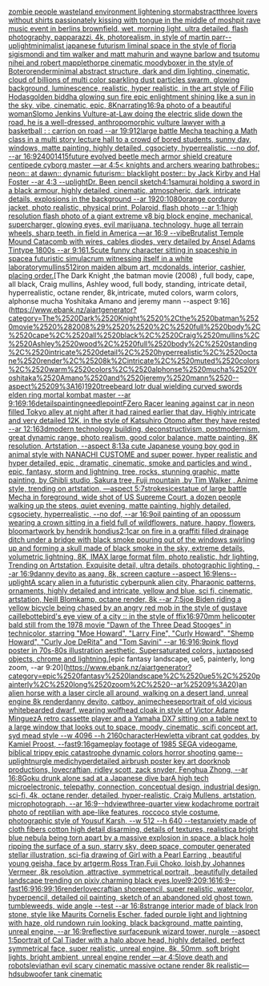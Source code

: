 [zombie people wasteland environment lightening storm](https://www.ebank.nz/aiartgenerator?category=zombie%2520people%2520wasteland%2520environment%2520lightening%2520storm)[abstract](https://www.ebank.nz/aiartgenerator?category=abstract)[three lovers without shirts passionately kissing with tongue in the middle of moshpit rave music event in berlins brownfield, wet, morning light, ultra detailed, flash photography, papparazzi, 4k, photorealism, in style of martin parr](https://www.ebank.nz/aiartgenerator?category=three%2520lovers%2520without%2520shirts%2520passionately%2520kissing%2520with%2520tongue%2520in%2520the%2520middle%2520of%2520moshpit%2520rave%2520music%2520event%2520in%2520berlins%2520brownfield%2C%2520wet%2C%2520morning%2520light%2C%2520ultra%2520detailed%2C%2520flash%2520photography%2C%2520papparazzi%2C%25204k%2C%2520photorealism%2C%2520in%2520style%2520of%2520martin%2520parr)[--uplight](https://www.ebank.nz/aiartgenerator?category=--uplight)[minimalist japanese futurism liminal space in the style of floria sigismondi and tim walker and matt mahurin and wayne barlow and tsutomu nihei and robert mapplethorpe cinematic moody](https://www.ebank.nz/aiartgenerator?category=minimalist%2520japanese%2520futurism%2520liminal%2520space%2520in%2520the%2520style%2520of%2520floria%2520sigismondi%2520and%2520tim%2520walker%2520and%2520matt%2520mahurin%2520and%2520wayne%2520barlow%2520and%2520tsutomu%2520nihei%2520and%2520robert%2520mapplethorpe%2520cinematic%2520moody)[boxer in the style of Botero](https://www.ebank.nz/aiartgenerator?category=boxer%2520in%2520the%2520style%2520of%2520Botero)[render](https://www.ebank.nz/aiartgenerator?category=render)[minimal abstract structure, dark and dim lighting, cinematic, cloud of billions of multi color sparkling dust particles swarm, glowing background, luminescence, realistic, hyper realistic, in the art style of Filip Hodas](https://www.ebank.nz/aiartgenerator?category=minimal%2520abstract%2520structure%2C%2520dark%2520and%2520dim%2520lighting%2C%2520cinematic%2C%2520cloud%2520of%2520billions%2520of%2520multi%2520color%2520sparkling%2520dust%2520particles%2520swarm%2C%2520glowing%2520background%2C%2520luminescence%2C%2520realistic%2C%2520hyper%2520realistic%2C%2520in%2520the%2520art%2520style%2520of%2520Filip%2520Hodas)[golden biddha glowing sun fire epic enlightment shining like a sun in the sky, vibe, cinematic, epic, 8K](https://www.ebank.nz/aiartgenerator?category=golden%2520biddha%2520glowing%2520sun%2520fire%2520epic%2520enlightment%2520shining%2520like%2520a%2520sun%2520in%2520the%2520sky%2C%2520vibe%2C%2520cinematic%2C%2520epic%2C%25208K)[narrating](https://www.ebank.nz/aiartgenerator?category=narrating)[16:9](https://www.ebank.nz/aiartgenerator?category=16%3A9)[a photo of a beautiful woman](https://www.ebank.nz/aiartgenerator?category=a%2520photo%2520of%2520a%2520beautiful%2520woman)[Slomo Jenkins Vulture-at-Law doing the electric slide down the road, he is a well-dressed, anthropomorphic vulture lawyer with a basketball : : carrion on road --ar 19:9](https://www.ebank.nz/aiartgenerator?category=Slomo%2520Jenkins%2520Vulture-at-Law%2520doing%2520the%2520electric%2520slide%2520down%2520the%2520road%2C%2520he%2520is%2520a%2520well-dressed%2C%2520anthropomorphic%2520vulture%2520lawyer%2520with%2520a%2520basketball%2520%3A%2520%3A%2520carrion%2520on%2520road%2520--ar%252019%3A9)[12](https://www.ebank.nz/aiartgenerator?category=12)[large battle Mecha teaching a Math class in a multi story lecture hall to a crowd of bored students, sunny day, windows, matte painting, highly detailed, cgsociety, hyperrealistic, --no dof, --ar 16:9](https://www.ebank.nz/aiartgenerator?category=large%2520battle%2520Mecha%2520teaching%2520a%2520Math%2520class%2520in%2520a%2520multi%2520story%2520lecture%2520hall%2520to%2520a%2520crowd%2520of%2520bored%2520students%2C%2520sunny%2520day%2C%2520windows%2C%2520matte%2520painting%2C%2520highly%2520detailed%2C%2520cgsociety%2C%2520hyperrealistic%2C%2520--no%2520dof%2C%2520--ar%252016%3A9)[2400](https://www.ebank.nz/aiartgenerator?category=2400)[1415](https://www.ebank.nz/aiartgenerator?category=1415)[future evolved beetle mech armor shield creature centipede cyborg master —ar 4:5](https://www.ebank.nz/aiartgenerator?category=future%2520evolved%2520beetle%2520mech%2520armor%2520shield%2520creature%2520centipede%2520cyborg%2520master%2520%E2%80%94ar%25204%3A5)[< knights and archers wearing bathrobes:: neon:: at dawn:: dynamic futurism:: blacklight poster:: by Jack Kirby and Hal Foster --ar 4:3 --uplight](https://www.ebank.nz/aiartgenerator?category=%3C%2520knights%2520and%2520archers%2520wearing%2520bathrobes%3A%3A%2520neon%3A%3A%2520at%2520dawn%3A%3A%2520dynamic%2520futurism%3A%3A%2520blacklight%2520poster%3A%3A%2520by%2520Jack%2520Kirby%2520and%2520Hal%2520Foster%2520--ar%25204%3A3%2520--uplight)[Dr. Been pencil sketch](https://www.ebank.nz/aiartgenerator?category=Dr.%2520Been%2520pencil%2520sketch)[4:1](https://www.ebank.nz/aiartgenerator?category=4%3A1)[samurai holding a sword in a black armour, highly detailed, cinematic, atmospheric, dark, intricate details, explosions in the background --ar 1920:1080](https://www.ebank.nz/aiartgenerator?category=samurai%2520holding%2520a%2520sword%2520in%2520a%2520black%2520armour%2C%2520highly%2520detailed%2C%2520cinematic%2C%2520atmospheric%2C%2520dark%2C%2520intricate%2520details%2C%2520explosions%2520in%2520the%2520background%2520--ar%25201920%3A1080)[orange corduroy jacket, photo realistic, physical print, Polaroid, flash photo --ar 1:1](https://www.ebank.nz/aiartgenerator?category=orange%2520corduroy%2520jacket%2C%2520photo%2520realistic%2C%2520physical%2520print%2C%2520Polaroid%2C%2520flash%2520photo%2520--ar%25201%3A1)[high resolution flash photo of a giant extreme v8 big block engine, mechanical, supercharger, glowing eyes, evil marijuana, technology, huge all terrain wheels, sharp teeth, in field in America —ar 16:9 --vibe](https://www.ebank.nz/aiartgenerator?category=high%2520resolution%2520flash%2520photo%2520of%2520a%2520giant%2520extreme%2520v8%2520big%2520block%2520engine%2C%2520mechanical%2C%2520supercharger%2C%2520glowing%2520eyes%2C%2520evil%2520marijuana%2C%2520technology%2C%2520huge%2520all%2520terrain%2520wheels%2C%2520sharp%2520teeth%2C%2520in%2520field%2520in%2520America%2520%E2%80%94ar%252016%3A9%2520--vibe)[Brutalist Temple Mound Catacomb with wires, cables diodes, very detailed by Ansel Adams Tintype 1800s --ar 9:16](https://www.ebank.nz/aiartgenerator?category=Brutalist%2520Temple%2520Mound%2520Catacomb%2520with%2520wires%2C%2520cables%2520diodes%2C%2520very%2520detailed%2520by%2520Ansel%2520Adams%2520Tintype%25201800s%2520--ar%25209%3A16)[1.5](https://www.ebank.nz/aiartgenerator?category=1.5)[cute funny character sitting in spaceship in space](https://www.ebank.nz/aiartgenerator?category=cute%2520funny%2520character%2520sitting%2520in%2520spaceship%2520in%2520space)[a futuristic simulacrum witnessing itself in a white laboratory](https://www.ebank.nz/aiartgenerator?category=a%2520futuristic%2520simulacrum%2520witnessing%2520itself%2520in%2520a%2520white%2520laboratory)[mullins](https://www.ebank.nz/aiartgenerator?category=mullins)[512](https://www.ebank.nz/aiartgenerator?category=512)[iron maiden album art, mcdonalds. interior, cashier, placing order.](https://www.ebank.nz/aiartgenerator?category=iron%2520maiden%2520album%2520art%2C%2520mcdonalds.%2520interior%2C%2520cashier%2C%2520placing%2520order.)[The Dark Knight ,the batman movie (2008)  , full body, cape, all black, Craig mullins, Ashley wood, full body, standing, intricate detail, hyperrealistic, octane render, 8k,intricate, muted colors, warm colors, alphonse mucha Yoshitaka Amano and jeremy mann --aspect 9:16](https://www.ebank.nz/aiartgenerator?category=The%2520Dark%2520Knight%2520%2Cthe%2520batman%2520movie%2520%282008%29%2520%2520%2C%2520full%2520body%2C%2520cape%2C%2520all%2520black%2C%2520Craig%2520mullins%2C%2520Ashley%2520wood%2C%2520full%2520body%2C%2520standing%2C%2520intricate%2520detail%2C%2520hyperrealistic%2C%2520octane%2520render%2C%25208k%2Cintricate%2C%2520muted%2520colors%2C%2520warm%2520colors%2C%2520alphonse%2520mucha%2520Yoshitaka%2520Amano%2520and%2520jeremy%2520mann%2520--aspect%25209%3A16)[1920](https://www.ebank.nz/aiartgenerator?category=1920)[treebeard lotr dual wielding curved swords elden ring mortal kombat master --ar 9:16](https://www.ebank.nz/aiartgenerator?category=treebeard%2520lotr%2520dual%2520wielding%2520curved%2520swords%2520elden%2520ring%2520mortal%2520kombat%2520master%2520--ar%25209%3A16)[9:16](https://www.ebank.nz/aiartgenerator?category=9%3A16)[details](https://www.ebank.nz/aiartgenerator?category=details)[painting](https://www.ebank.nz/aiartgenerator?category=painting)[needlepoint](https://www.ebank.nz/aiartgenerator?category=needlepoint)[FZero Racer leaning against car in neon filled Tokyo alley at night after it had rained earlier that day. Highly intricate and very detailed 12K, in the style of Katsuhiro Otomo after they have rested --ar 12:16](https://www.ebank.nz/aiartgenerator?category=FZero%2520Racer%2520leaning%2520against%2520car%2520in%2520neon%2520filled%2520Tokyo%2520alley%2520at%2520night%2520after%2520it%2520had%2520rained%2520earlier%2520that%2520day.%2520Highly%2520intricate%2520and%2520very%2520detailed%252012K%2C%2520in%2520the%2520style%2520of%2520Katsuhiro%2520Otomo%2520after%2520they%2520have%2520rested%2520--ar%252012%3A16)[3d](https://www.ebank.nz/aiartgenerator?category=3d)[modern technology building, deconstructivism, postmodernism, great dynamic range, photo realism, good color balance, matte painting, 8K resolution, Artstation, --aspect 8:13](https://www.ebank.nz/aiartgenerator?category=modern%2520technology%2520building%2C%2520deconstructivism%2C%2520postmodernism%2C%2520great%2520dynamic%2520range%2C%2520photo%2520realism%2C%2520good%2520color%2520balance%2C%2520matte%2520painting%2C%25208K%2520resolution%2C%2520Artstation%2C%2520--aspect%25208%3A13)[a cute Japanese young boy god in animal style with NANACHI CUSTOME and super power, hyper realistic and hyper detailed, epic , dramatic, cinematic, smoke and particles and wind , epic, fantasy, storm and lightning, tree, rocks, stunning graphic, matte painting, by Ghibli studio ,Sakura tree, Fuji mountain ,by Tim Walker , Anime style, trending on artstation, —aspect 5:7](https://www.ebank.nz/aiartgenerator?category=a%2520cute%2520Japanese%2520young%2520boy%2520god%2520in%2520animal%2520style%2520with%2520NANACHI%2520CUSTOME%2520and%2520super%2520power%2C%2520hyper%2520realistic%2520and%2520hyper%2520detailed%2C%2520epic%2520%2C%2520dramatic%2C%2520cinematic%2C%2520smoke%2520and%2520particles%2520and%2520wind%2520%2C%2520epic%2C%2520fantasy%2C%2520storm%2520and%2520lightning%2C%2520tree%2C%2520rocks%2C%2520stunning%2520graphic%2C%2520matte%2520painting%2C%2520by%2520Ghibli%2520studio%2520%2CSakura%2520tree%2C%2520Fuji%2520mountain%2520%2Cby%2520Tim%2520Walker%2520%2C%2520Anime%2520style%2C%2520trending%2520on%2520artstation%2C%2520%E2%80%94aspect%25205%3A7)[strokes](https://www.ebank.nz/aiartgenerator?category=strokes)[ice](https://www.ebank.nz/aiartgenerator?category=ice)[statue of large battle Mecha in foreground, wide shot of US Supreme Court, a dozen people walking up the steps, quiet evening, matte painting, highly detailed, cgsociety, hyperrealistic, --no dof, --ar 16:9](https://www.ebank.nz/aiartgenerator?category=statue%2520of%2520large%2520battle%2520Mecha%2520in%2520foreground%2C%2520wide%2520shot%2520of%2520US%2520Supreme%2520Court%2C%2520a%2520dozen%2520people%2520walking%2520up%2520the%2520steps%2C%2520quiet%2520evening%2C%2520matte%2520painting%2C%2520highly%2520detailed%2C%2520cgsociety%2C%2520hyperrealistic%2C%2520--no%2520dof%2C%2520--ar%252016%3A9)[oil painting of an opossum wearing a crown sitting in a field full of wildflowers, nature, happy, flowers, bloom](https://www.ebank.nz/aiartgenerator?category=oil%2520painting%2520of%2520an%2520opossum%2520wearing%2520a%2520crown%2520sitting%2520in%2520a%2520field%2520full%2520of%2520wildflowers%2C%2520nature%2C%2520happy%2C%2520flowers%2C%2520bloom)[artwork by hendrik hondius](https://www.ebank.nz/aiartgenerator?category=artwork%2520by%2520hendrik%2520hondius)[2:1](https://www.ebank.nz/aiartgenerator?category=2%3A1)[car on fire in a graffiti filled drainage ditch under a bridge with black smoke pouring out of the windows swirling up and forming a skull made of black smoke in the sky, extreme details, volumetric lightning, 8K, IMAX large format film, photo realistic, hdr lighting, Trending on Artstation, Exquisite detail, ultra details, photographic lighting, --ar 16:9](https://www.ebank.nz/aiartgenerator?category=car%2520on%2520fire%2520in%2520a%2520graffiti%2520filled%2520drainage%2520ditch%2520under%2520a%2520bridge%2520with%2520black%2520smoke%2520pouring%2520out%2520of%2520the%2520windows%2520swirling%2520up%2520and%2520forming%2520a%2520skull%2520made%2520of%2520black%2520smoke%2520in%2520the%2520sky%2C%2520extreme%2520details%2C%2520volumetric%2520lightning%2C%25208K%2C%2520IMAX%2520large%2520format%2520film%2C%2520photo%2520realistic%2C%2520hdr%2520lighting%2C%2520Trending%2520on%2520Artstation%2C%2520Exquisite%2520detail%2C%2520ultra%2520details%2C%2520photographic%2520lighting%2C%2520--ar%252016%3A9)[danny devito as aang, 8k, screen capture --aspect 16:9](https://www.ebank.nz/aiartgenerator?category=danny%2520devito%2520as%2520aang%2C%25208k%2C%2520screen%2520capture%2520--aspect%252016%3A9)[lens](https://www.ebank.nz/aiartgenerator?category=lens)[--uplight](https://www.ebank.nz/aiartgenerator?category=--uplight)[A scary alien in a futuristic cyberpunk alien city, Pharaonic patterns, ornaments, highly detailed and intricate, yellow and blue, sci fi, cinematic, artstation, Neill Blomkamp, octane render, 8k --ar 7:5](https://www.ebank.nz/aiartgenerator?category=A%2520scary%2520alien%2520in%2520a%2520futuristic%2520cyberpunk%2520alien%2520city%2C%2520Pharaonic%2520patterns%2C%2520ornaments%2C%2520highly%2520detailed%2520and%2520intricate%2C%2520yellow%2520and%2520blue%2C%2520sci%2520fi%2C%2520cinematic%2C%2520artstation%2C%2520Neill%2520Blomkamp%2C%2520octane%2520render%2C%25208k%2520--ar%25207%3A5)[joe Biden riding a yellow bicycle being chased by an angry red mob in the style of gustave caillebotte](https://www.ebank.nz/aiartgenerator?category=joe%2520Biden%2520riding%2520a%2520yellow%2520bicycle%2520being%2520chased%2520by%2520an%2520angry%2520red%2520mob%2520in%2520the%2520style%2520of%2520gustave%2520caillebotte)[bird's eye view of a city :: in the style of ffix](https://www.ebank.nz/aiartgenerator?category=bird%27s%2520eye%2520view%2520of%2520a%2520city%2520%3A%3A%2520in%2520the%2520style%2520of%2520ffix)[16:9](https://www.ebank.nz/aiartgenerator?category=16%3A9)[70mm helicopter bald still from the 1978 movie "Dawn of the Three Dead Stooges" in technicolor, starring "Moe Howard", "Larry Fine", "Curly Howard", "Shemp Howard", "Curly Joe DeRita" and "Tom Savini" --ar 16:9](https://www.ebank.nz/aiartgenerator?category=70mm%2520helicopter%2520bald%2520still%2520from%2520the%25201978%2520movie%2520%22Dawn%2520of%2520the%2520Three%2520Dead%2520Stooges%22%2520in%2520technicolor%2C%2520starring%2520%22Moe%2520Howard%22%2C%2520%22Larry%2520Fine%22%2C%2520%22Curly%2520Howard%22%2C%2520%22Shemp%2520Howard%22%2C%2520%22Curly%2520Joe%2520DeRita%22%2520and%2520%22Tom%2520Savini%22%2520--ar%252016%3A9)[16:9](https://www.ebank.nz/aiartgenerator?category=16%3A9)[pink floyd poster in 70s-80s illustration aesthetic, Supersaturated colors, juxtaposed objects, chrome and lightning.](https://www.ebank.nz/aiartgenerator?category=pink%2520floyd%2520poster%2520in%252070s-80s%2520illustration%2520aesthetic%2C%2520Supersaturated%2520colors%2C%2520juxtaposed%2520objects%2C%2520chrome%2520and%2520lightning.)[epic fantasy landscape, ue5, painterly, long zoom, --ar 9:20](https://www.ebank.nz/aiartgenerator?category=epic%2520fantasy%2520landscape%2C%2520ue5%2C%2520painterly%2C%2520long%2520zoom%2C%2520--ar%25209%3A20)[an alien horse with a laser circle all around, walking on a desert land, unreal engine 8k render](https://www.ebank.nz/aiartgenerator?category=an%2520alien%2520horse%2520with%2520a%2520laser%2520circle%2520all%2520around%2C%2520walking%2520on%2520a%2520desert%2520land%2C%2520unreal%2520engine%25208k%2520render)[danny devito, catboy, anime](https://www.ebank.nz/aiartgenerator?category=danny%2520devito%2C%2520catboy%2C%2520anime)[cheese](https://www.ebank.nz/aiartgenerator?category=cheese)[portrait of old vicious whitebearded dwarf, wearing wolfhead cloak in style of Victor Adame Minguez](https://www.ebank.nz/aiartgenerator?category=portrait%2520of%2520old%2520vicious%2520whitebearded%2520dwarf%2C%2520wearing%2520wolfhead%2520cloak%2520in%2520style%2520of%2520Victor%2520Adame%2520Minguez)[A retro cassette player and a Yamaha DX7 sitting on a table next to a large window that looks out to space, moody, cinematic, scifi concept art, syd mead style   --w 4096 --h 2160](https://www.ebank.nz/aiartgenerator?category=A%2520retro%2520cassette%2520player%2520and%2520a%2520Yamaha%2520DX7%2520sitting%2520on%2520a%2520table%2520next%2520to%2520a%2520large%2520window%2520that%2520looks%2520out%2520to%2520space%2C%2520moody%2C%2520cinematic%2C%2520scifi%2520concept%2520art%2C%2520syd%2520mead%2520style%2520%2520%2520--w%25204096%2520--h%25202160)[character](https://www.ebank.nz/aiartgenerator?category=character)[Hewlett](https://www.ebank.nz/aiartgenerator?category=Hewlett)[a vibrant cat goddes, by Kamiel Proost, --fast](https://www.ebank.nz/aiartgenerator?category=a%2520vibrant%2520cat%2520goddes%2C%2520by%2520Kamiel%2520Proost%2C%2520--fast)[9:16](https://www.ebank.nz/aiartgenerator?category=9%3A16)[gameplay footage of 1985 SEGA videogame, biblical trippy epic catastrophe dynamic colors horror shooting game](https://www.ebank.nz/aiartgenerator?category=gameplay%2520footage%2520of%25201985%2520SEGA%2520videogame%2C%2520biblical%2520trippy%2520epic%2520catastrophe%2520dynamic%2520colors%2520horror%2520shooting%2520game)[--uplight](https://www.ebank.nz/aiartgenerator?category=--uplight)[nurgle medic](https://www.ebank.nz/aiartgenerator?category=nurgle%2520medic)[hyperdetailed airbrush poster key art doorknob productions, lovecraftian, ridley scott, zack snyder, Fenghua Zhong, --ar 16:8](https://www.ebank.nz/aiartgenerator?category=hyperdetailed%2520airbrush%2520poster%2520key%2520art%2520doorknob%2520productions%2C%2520lovecraftian%2C%2520ridley%2520scott%2C%2520zack%2520snyder%2C%2520Fenghua%2520Zhong%2C%2520--ar%252016%3A8)[Goku drunk alone sad at a Japanese dive bar](https://www.ebank.nz/aiartgenerator?category=Goku%2520drunk%2520alone%2520sad%2520at%2520a%2520Japanese%2520dive%2520bar)[A high tech microelectronic, telepathy, connection, conceptual design, industrial design, sci-fi, 4k, octane render, detailed, hyper-realistic, Craig Mullens, artstation, microphotograph, --ar 16:9](https://www.ebank.nz/aiartgenerator?category=A%2520high%2520tech%2520microelectronic%2C%2520telepathy%2C%2520connection%2C%2520conceptual%2520design%2C%2520industrial%2520design%2C%2520sci-fi%2C%25204k%2C%2520octane%2520render%2C%2520detailed%2C%2520hyper-realistic%2C%2520Craig%2520Mullens%2C%2520artstation%2C%2520microphotograph%2C%2520--ar%252016%3A9)[--hd](https://www.ebank.nz/aiartgenerator?category=--hd)[view](https://www.ebank.nz/aiartgenerator?category=view)[three-quarter view kodachrome portrait photo of reptilian with ape-like features, roccoco style costume, photographic style of Yousuf Karsh, --w 512 --h 640 --test](https://www.ebank.nz/aiartgenerator?category=three-quarter%2520view%2520kodachrome%2520portrait%2520photo%2520of%2520reptilian%2520with%2520ape-like%2520features%2C%2520roccoco%2520style%2520costume%2C%2520photographic%2520style%2520of%2520Yousuf%2520Karsh%2C%2520--w%2520512%2520--h%2520640%2520--test)[](https://www.ebank.nz/aiartgenerator?category=)[anxiety made of cloth fibers cotton high detail disarming, details of textures, realistic](https://www.ebank.nz/aiartgenerator?category=anxiety%2520made%2520of%2520cloth%2520fibers%2520cotton%2520high%2520detail%2520disarming%2C%2520details%2520of%2520textures%2C%2520realistic)[a bright blue nebula being torn apart by a massive explosion in space, a black hole ripping the surface of a sun, starry sky, deep space, computer generated stellar illustration, sci-fi](https://www.ebank.nz/aiartgenerator?category=a%2520bright%2520blue%2520nebula%2520being%2520torn%2520apart%2520by%2520a%2520massive%2520explosion%2520in%2520space%2C%2520a%2520black%2520hole%2520ripping%2520the%2520surface%2520of%2520a%2520sun%2C%2520starry%2520sky%2C%2520deep%2520space%2C%2520computer%2520generated%2520stellar%2520illustration%2C%2520sci-fi)[a drawing of Girl with a Pearl Earring , beautiful young geisha, face by artgerm,Ross Tran,Fuji Choko, loish,by Johannes Vermeer ,8k resolution ,attractive, symmetrical portrait, ,beautifully detailed landscape trending on pixiv,charming black eyes,lovel](https://www.ebank.nz/aiartgenerator?category=a%2520drawing%2520of%2520Girl%2520with%2520a%2520Pearl%2520Earring%2520%2C%2520beautiful%2520young%2520geisha%2C%2520face%2520by%2520artgerm%2CRoss%2520Tran%2CFuji%2520Choko%2C%2520loish%2Cby%2520Johannes%2520Vermeer%2520%2C8k%2520resolution%2520%2Cattractive%2C%2520symmetrical%2520portrait%2C%2520%2Cbeautifully%2520detailed%2520landscape%2520trending%2520on%2520pixiv%2Ccharming%2520black%2520eyes%2Clovel)[9:20](https://www.ebank.nz/aiartgenerator?category=9%3A20)[9:16](https://www.ebank.nz/aiartgenerator?category=9%3A16)[16:9](https://www.ebank.nz/aiartgenerator?category=16%3A9)[--fast](https://www.ebank.nz/aiartgenerator?category=--fast)[16:9](https://www.ebank.nz/aiartgenerator?category=16%3A9)[16:9](https://www.ebank.nz/aiartgenerator?category=16%3A9)[9:16](https://www.ebank.nz/aiartgenerator?category=9%3A16)[render](https://www.ebank.nz/aiartgenerator?category=render)[lovecraftian shore](https://www.ebank.nz/aiartgenerator?category=lovecraftian%2520shore)[pencil, super realistic, watercolor, hyperpencil, detailed oil painting, sketch of an abandoned old ghost town, tumbleweeds, wide angle --test --ar 16:8](https://www.ebank.nz/aiartgenerator?category=pencil%2C%2520super%2520realistic%2C%2520watercolor%2C%2520hyperpencil%2C%2520detailed%2520oil%2520painting%2C%2520sketch%2520of%2520an%2520abandoned%2520old%2520ghost%2520town%2C%2520tumbleweeds%2C%2520wide%2520angle%2520--test%2520--ar%252016%3A8)[strange interior made of black Iron stone, style like Maurits Cornelis Escher, faded purple light and lightning with haze, old rundown ruin looking, black background, matte painting, unreal engine, --ar 16:9](https://www.ebank.nz/aiartgenerator?category=strange%2520interior%2520made%2520of%2520black%2520Iron%2520stone%2C%2520style%2520like%2520Maurits%2520Cornelis%2520Escher%2C%2520faded%2520purple%2520light%2520and%2520lightning%2520with%2520haze%2C%2520old%2520rundown%2520ruin%2520looking%2C%2520black%2520background%2C%2520matte%2520painting%2C%2520unreal%2520engine%2C%2520--ar%252016%3A9)[reflective surface](https://www.ebank.nz/aiartgenerator?category=reflective%2520surface)[punk wizard tower, nurgle --aspect 1:5](https://www.ebank.nz/aiartgenerator?category=punk%2520wizard%2520tower%2C%2520nurgle%2520--aspect%25201%3A5)[portrait of Cal Tjader with a halo above head, highly detailed, perfect symmetrical face, super realistic, unreal engine, 8k, 50mm, soft bright lights, bright ambient, unreal engine render —ar 4:5](https://www.ebank.nz/aiartgenerator?category=portrait%2520of%2520Cal%2520Tjader%2520with%2520a%2520halo%2520above%2520head%2C%2520highly%2520detailed%2C%2520perfect%2520symmetrical%2520face%2C%2520super%2520realistic%2C%2520unreal%2520engine%2C%25208k%2C%252050mm%2C%2520soft%2520bright%2520lights%2C%2520bright%2520ambient%2C%2520unreal%2520engine%2520render%2520%E2%80%94ar%25204%3A5)[love death and robots](https://www.ebank.nz/aiartgenerator?category=love%2520death%2520and%2520robots)[leviathan evil scary cinematic massive octane render 8k realistic](https://www.ebank.nz/aiartgenerator?category=leviathan%2520evil%2520scary%2520cinematic%2520massive%2520octane%2520render%25208k%2520realistic)[—hd](https://www.ebank.nz/aiartgenerator?category=%E2%80%94hd)[subwoofer tank cinematic](https://www.ebank.nz/aiartgenerator?category=subwoofer%2520tank%2520cinematic)
